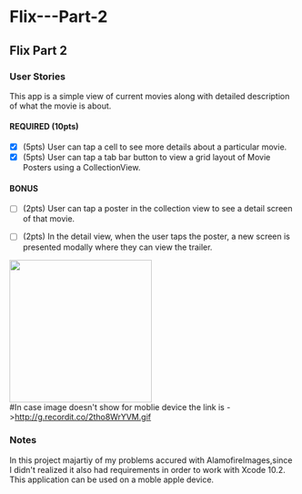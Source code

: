 # Flix---Part-2


## Flix Part 2

### User Stories
This app is a simple view of current movies along with detailed description of what the movie is about.

#### REQUIRED (10pts)
- [X] (5pts) User can tap a cell to see more details about a particular movie.
- [X] (5pts) User can tap a tab bar button to view a grid layout of Movie Posters using a CollectionView.

#### BONUS
- [ ] (2pts) User can tap a poster in the collection view to see a detail screen of that movie.
- [ ] (2pts) In the detail view, when the user taps the poster, a new screen is presented modally where they can view the trailer.


<img src="http://g.recordit.co/5KHpVwWs8w.gif" width=250><br>
#In case image doesn't show for moblie device the link is ->http://g.recordit.co/2tho8WrYVM.gif


### Notes
In this project majartiy of my problems accured with AlamofireImages,since I didn't realized it also had requirements in order to work with Xcode 10.2. This application can be used on a moble apple device.

